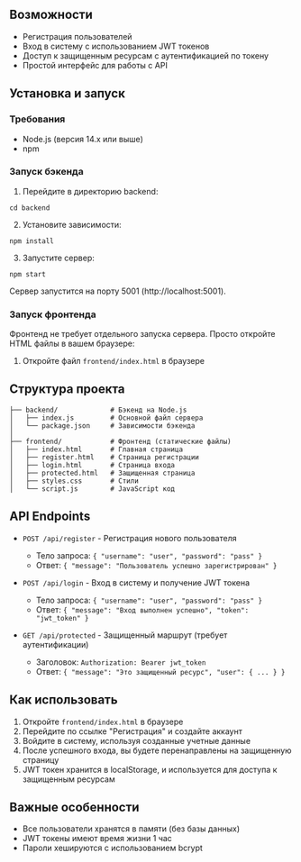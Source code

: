 ## Возможности

- Регистрация пользователей
- Вход в систему с использованием JWT токенов
- Доступ к защищенным ресурсам с аутентификацией по токену
- Простой интерфейс для работы с API

## Установка и запуск

### Требования
- Node.js (версия 14.x или выше)
- npm

### Запуск бэкенда

1. Перейдите в директорию backend:
```
cd backend
```

2. Установите зависимости:
```
npm install
```

3. Запустите сервер:
```
npm start
```

Сервер запустится на порту 5001 (http://localhost:5001).

### Запуск фронтенда

Фронтенд не требует отдельного запуска сервера. Просто откройте HTML файлы в вашем браузере:

1. Откройте файл `frontend/index.html` в браузере

## Структура проекта

```
├── backend/             # Бэкенд на Node.js
│   ├── index.js         # Основной файл сервера
│   └── package.json     # Зависимости бэкенда
│
├── frontend/            # Фронтенд (статические файлы)
│   ├── index.html       # Главная страница
│   ├── register.html    # Страница регистрации
│   ├── login.html       # Страница входа
│   ├── protected.html   # Защищенная страница
│   ├── styles.css       # Стили
│   └── script.js        # JavaScript код
```

## API Endpoints

- `POST /api/register` - Регистрация нового пользователя
  - Тело запроса: `{ "username": "user", "password": "pass" }`
  - Ответ: `{ "message": "Пользователь успешно зарегистрирован" }`

- `POST /api/login` - Вход в систему и получение JWT токена
  - Тело запроса: `{ "username": "user", "password": "pass" }`
  - Ответ: `{ "message": "Вход выполнен успешно", "token": "jwt_token" }`

- `GET /api/protected` - Защищенный маршрут (требует аутентификации)
  - Заголовок: `Authorization: Bearer jwt_token`
  - Ответ: `{ "message": "Это защищенный ресурс", "user": { ... } }`

## Как использовать

1. Откройте `frontend/index.html` в браузере
2. Перейдите по ссылке "Регистрация" и создайте аккаунт
3. Войдите в систему, используя созданные учетные данные
4. После успешного входа, вы будете перенаправлены на защищенную страницу
5. JWT токен хранится в localStorage, и используется для доступа к защищенным ресурсам

## Важные особенности

- Все пользователи хранятся в памяти (без базы данных)
- JWT токены имеют время жизни 1 час
- Пароли хешируются с использованием bcrypt